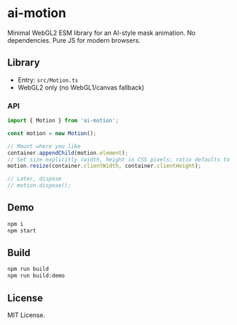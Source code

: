 # ai-motion

Minimal WebGL2 ESM library for an AI-style mask animation. No dependencies. Pure JS for modern browsers.

## Library

- Entry: `src/Motion.ts`
- WebGL2 only (no WebGL1/canvas fallback)

### API

```ts
import { Motion } from 'ai-motion';

const motion = new Motion();

// Mount where you like
container.appendChild(motion.element);
// Set size explicitly (width, height in CSS pixels; ratio defaults to devicePixelRatio)
motion.resize(container.clientWidth, container.clientHeight);

// Later, dispose
// motion.dispose();
```

## Demo

```bash
npm i
npm start
```

## Build

```bash
npm run build
npm run build:demo
```

## License

MIT License.
